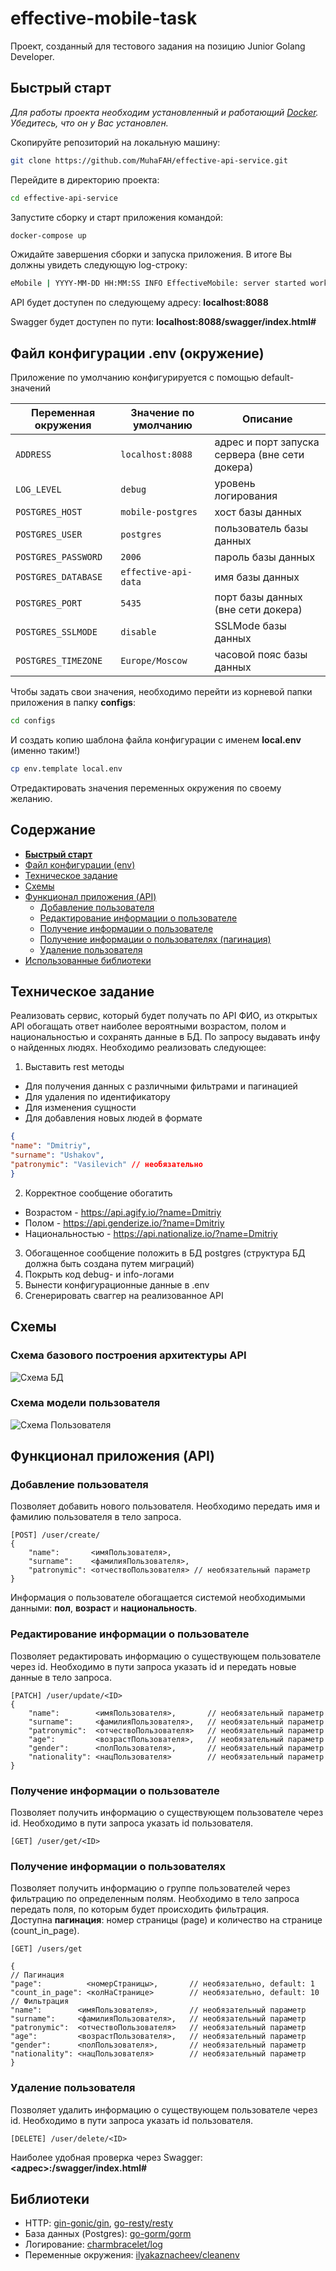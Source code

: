 # effective-mobile-task

Проект, созданный для тестового задания на позицию Junior Golang Developer.

## Быстрый старт

_Для работы проекта необходим установленный и работающий <a href="https://docs.docker.com/get-started/">Docker</a>. Убедитесь, что он у Вас установлен._

Скопируйте репозиторий на локальную машину:
```bash
git clone https://github.com/MuhaFAH/effective-api-service.git
```

Перейдите в директорию проекта:
```bash
cd effective-api-service
```
Запустите сборку и старт приложения командой:
```bash
docker-compose up
```
Ожидайте завершения сборки и запуска приложения. В итоге Вы должны увидеть следующую log-строку:
```bash
eMobile | YYYY-MM-DD HH:MM:SS INFO EffectiveMobile: server started work on address: :8080
```
API будет доступен по следующему адресу: <b>localhost:8088</b>

Swagger будет доступен по пути: <b>localhost:8088/swagger/index.html#</b>
## Файл конфигурации .env (окружение)

Приложение по умолчанию конфигурируется с помощью default-значений

| Переменная окружения           | Значение по умолчанию | Описание                                       |
|--------------------------------|-----------------------|------------------------------------------------|
| `ADDRESS`                     | `localhost:8088`      | адрес и порт запуска сервера (вне сети докера) |
| `LOG_LEVEL`                    | `debug`               | уровень логирования                            |
| `POSTGRES_HOST`                 | `mobile-postgres`     | хост базы данных                               |
| `POSTGRES_USER`                 | `postgres`            | пользователь базы данных                       |
| `POSTGRES_PASSWORD`                 | `2006`                | пароль базы данных                             |
| `POSTGRES_DATABASE`                 | `effective-api-data`  | имя базы данных                                |
| `POSTGRES_PORT`                 | `5435`                | порт базы данных  (вне сети докера)                             |
| `POSTGRES_SSLMODE`                 | `disable`             | SSLMode базы данных                            |
| `POSTGRES_TIMEZONE`                 | `Europe/Moscow`       | часовой пояс базы данных                       |
Чтобы задать свои значения, необходимо перейти из корневой папки приложения в папку <b>configs</b>:
```bash
cd configs
```
И создать копию шаблона файла конфигурации c именем <b>local.env</b> (именно таким!)
```bash
cp env.template local.env
```
Отредактировать значения переменных окружения по своему желанию.

## Содержание

- <b>[Быстрый старт](#быстрый-старт)</b>
- [Файл конфигурации (env)](#файл-конфигурации-env-окружение)
- [Техническое задание](#техническое-задание)
- [Схемы](#схемы)
- [Функционал приложения (API)](#функционал-приложения-api)
    - [Добавление пользователя](#добавление-пользователя)
    - [Редактирование информации о пользователе](#редактирование-информации-о-пользователе)
    - [Получение информации о пользователе](#получение-информации-о-пользователе)
    - [Получение информации о пользователях (пагинация)](#получение-информации-о-пользователях)
    - [Удаление пользователя](#удаление-пользователя)
- [Использованные библиотеки](#libs)
## Техническое задание

Реализовать сервис, который будет получать по API ФИО, из открытых API обогащать
ответ наиболее вероятными возрастом, полом и национальностью и сохранять данные в
БД. По запросу выдавать инфу о найденных людях.
Необходимо реализовать следующее:
1. Выставить rest методы
- Для получения данных с различными фильтрами и пагинацией
- Для удаления по идентификатору
- Для изменения сущности
- Для добавления новых людей в формате
```json
{
"name": "Dmitriy",
"surname": "Ushakov",
"patronymic": "Vasilevich" // необязательно
}
```
2. Корректное сообщение обогатить
- Возрастом - https://api.agify.io/?name=Dmitriy
- Полом - https://api.genderize.io/?name=Dmitriy
- Национальностью - https://api.nationalize.io/?name=Dmitriy
3. Обогащенное сообщение положить в БД postgres (структура БД должна быть создана
   путем миграций)
4. Покрыть код debug- и info-логами
5. Вынести конфигурационные данные в .env
6. Сгенерировать сваггер на реализованное API
## Схемы
### Схема базового построения архитектуры API
![Схема БД](docs/architecture.png)
### Схема модели пользователя
![Схема Пользователя](docs/entity.png)

## Функционал приложения (API)

### Добавление пользователя
Позволяет добавить нового пользователя. Необходимо передать имя и фамилию пользователя в тело запроса.
```
[POST] /user/create/
{
    "name":       <имяПользователя>,
    "surname":    <фамилияПользователя>,
    "patronymic": <отчествоПользователя> // необязательный параметр
}
```
Информация о пользователе обогащается системой необходимыми данными: <b>пол</b>, <b>возраст</b> и <b>национальность</b>.
### Редактирование информации о пользователе
Позволяет редактировать информацию о существующем пользователе через id. Необходимо в пути запроса указать id и передать новые данные в тело запроса.
```
[PATCH] /user/update/<ID>
{
    "name":        <имяПользователя>,       // необязательный параметр
    "surname":     <фамилияПользователя>,   // необязательный параметр
    "patronymic":  <отчествоПользователя>   // необязательный параметр
    "age":         <возрастПользователя>,   // необязательный параметр
    "gender":      <полПользователя>,       // необязательный параметр
    "nationality": <нацПользователя>        // необязательный параметр
}
```
### Получение информации о пользователе
Позволяет получить информацию о существующем пользователе через id. Необходимо в пути запроса указать id пользователя.
```
[GET] /user/get/<ID>
```
### Получение информации о пользователях
Позволяет получить информацию о группе пользователей через фильтрацию по определенным полям. Необходимо в тело запроса передать поля, по которым будет происходить фильтрация.
<br>Доступна <b>пагинация</b>:
номер страницы (page) и количество на странице (count_in_page).
```
[GET] /users/get

{
// Пагинация
"page":          <номерСтраницы>,       // необязательно, default: 1
"count_in_page": <колНаСтранице>        // необязательно, default: 10
// Фильтрация
"name":        <имяПользователя>,       // необязательный параметр
"surname":     <фамилияПользователя>,   // необязательный параметр
"patronymic":  <отчествоПользователя>   // необязательный параметр
"age":         <возрастПользователя>,   // необязательный параметр
"gender":      <полПользователя>,       // необязательный параметр
"nationality": <нацПользователя>        // необязательный параметр
}
```
### Удаление пользователя
Позволяет удалить информацию о существующем пользователе через id. Необходимо в пути запроса указать id пользователя.
```
[DELETE] /user/delete/<ID>
```
Наиболее удобная проверка через Swagger: <b><адрес>:/swagger/index.html#</b>



## Библиотеки
- HTTP: [gin-gonic/gin](https://github.com/gin-gonic/gin), [go-resty/resty](https://github.com/go-resty/resty)
- База данных (Postgres): [go-gorm/gorm](https://github.com/go-gorm/gorm)
- Логирование: [charmbracelet/log](https://github.com/charmbracelet/log)
- Переменные окружения: [ilyakaznacheev/cleanenv](https://github.com/ilyakaznacheev/cleanenv)